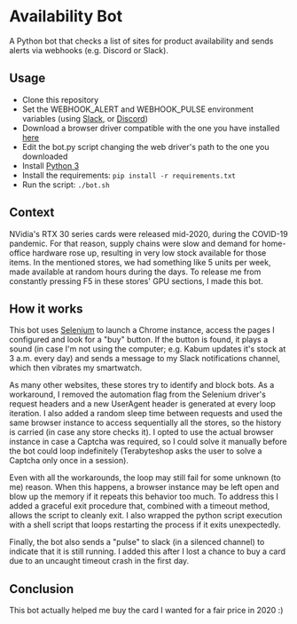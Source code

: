 # Availability Bot

A Python bot that checks a list of sites for product availability and sends alerts via webhooks (e.g. Discord or Slack).

## Usage

- Clone this repository
- Set the WEBHOOK_ALERT and WEBHOOK_PULSE environment variables (using [Slack](https://api.slack.com/messaging/webhooks), or [Discord](https://discord.com/developers/docs/resources/webhook#execute-webhook))
- Download a browser driver compatible with the one you have installed [here](https://www.selenium.dev/downloads/#platforms-supported-by-selenium)
- Edit the bot.py script changing the web driver's path to the one you downloaded
- Install [Python 3](https://www.python.org/downloads/)
- Install the requirements: `pip install -r requirements.txt`
- Run the script: `./bot.sh`

## Context

NVidia's RTX 30 series cards were released mid-2020, during the COVID-19 pandemic.
For that reason, supply chains were slow and demand for home-office hardware rose up, resulting in very low stock available for those items.
In the mentioned stores, we had something like 5 units per week, made available at random hours during the days.
To release me from constantly pressing F5 in these stores' GPU sections, I made this bot.

## How it works

This bot uses [Selenium](https://www.selenium.dev/) to launch a Chrome instance, access the pages I configured and look for a "buy" button.
If the button is found, it plays a sound (in case I'm not using the computer; e.g. Kabum updates it's stock at 3 a.m. every day) and sends a message to my Slack
notifications channel, which then vibrates my smartwatch.

As many other websites, these stores try to identify and block bots.
As a workaround, I removed the automation flag from the Selenium driver's request headers and a new UserAgent header is generated at every loop iteration.
I also added a random sleep time between requests and used the same browser instance to access sequentially all the stores, so the history is carried
(in case any store checks it).
I opted to use the actual browser instance in case a Captcha was required, so I could solve it manually before the bot could loop indefinitely
(Terabyteshop asks the user to solve a Captcha only once in a session).

Even with all the workarounds, the loop may still fail for some unknown (to me) reason.
When this happens, a browser instance may be left open and blow up the memory if it repeats this behavior too much.
To address this I added a graceful exit procedure that, combined with a timeout method, allows the script to cleanly exit.
I also wrapped the python script execution with a shell script that loops restarting the process if it exits unexpectedly.

Finally, the bot also sends a "pulse" to slack (in a silenced channel) to indicate that it is still running.
I added this after I lost a chance to buy a card due to an uncaught timeout crash in the first day.

## Conclusion

This bot actually helped me buy the card I wanted for a fair price in 2020 :)
